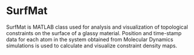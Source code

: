 # SurfMat
SurfMat is MATLAB class used for analysis and visualization of topological constraints on the surface of a glassy material. Position and time-stamp data for each atom in the system obtained from Molecular Dynamics simulations is used to calculate and visualize constraint density maps. 
